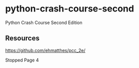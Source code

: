 # python-crash-course-second
Python Crash Course Second Edition

## Resources
https://github.com/ehmatthes/pcc_2e/

Stopped Page 4